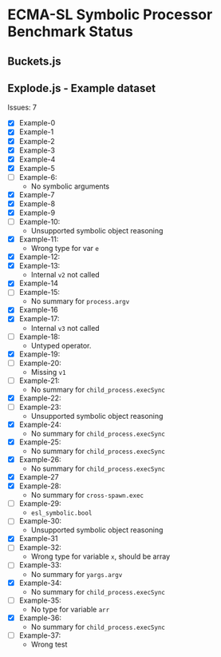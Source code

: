 # ECMA-SL Symbolic Processor Benchmark Status

## Buckets.js


## Explode.js - Example dataset

Issues: 7

- [X] Example-0
- [X] Example-1
- [X] Example-2
- [X] Example-3
- [X] Example-4
- [X] Example-5
- [ ] Example-6:
  - No symbolic arguments
- [X] Example-7
- [X] Example-8
- [X] Example-9
- [ ] Example-10:
  - Unsupported symbolic object reasoning
- [X] Example-11:
  - Wrong type for var `e`
- [X] Example-12:
- [X] Example-13:
  - Internal `v2` not called
- [X] Example-14
- [ ] Example-15:
  - No summary for `process.argv`
- [X] Example-16
- [X] Example-17:
  - Internal `v3` not called
- [ ] Example-18:
  - Untyped operator.
- [X] Example-19:
- [ ] Example-20:
  - Missing `v1`
- [ ] Example-21:
  - No summary for `child_process.execSync`
- [X] Example-22:
- [ ] Example-23:
  - Unsupported symbolic object reasoning
- [X] Example-24:
  - No summary for `child_process.execSync`
- [X] Example-25:
  - No summary for `child_process.execSync`
- [X] Example-26:
  - No summary for `child_process.execSync`
- [X] Example-27
- [X] Example-28:
  - No summary for `cross-spawn.exec`
- [ ] Example-29:
  - `esl_symbolic.bool`
- [ ] Example-30:
  - Unsupported symbolic object reasoning
- [X] Example-31
- [ ] Example-32:
  - Wrong type for variable `x`, should be array
- [ ] Example-33:
  - No summary for `yargs.argv`
- [X] Example-34:
  - No summary for `child_process.execSync`
- [ ] Example-35:
  - No type for variable `arr`
- [X] Example-36:
  - No summary for `child_process.execSync`
- [ ] Example-37:
  - Wrong test
